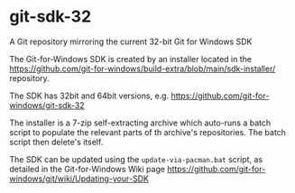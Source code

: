 # git-sdk-32
A Git repository mirroring the current 32-bit Git for Windows SDK

The Git-for-Windows SDK is created by an installer located in the 
https://github.com/git-for-windows/build-extra/blob/main/sdk-installer/
repository. 

The SDK has 32bit and 64bit versions, e.g. https://github.com/git-for-windows/git-sdk-32

The installer is a 7-zip self-extracting archive which auto-runs a
batch script to populate the relevant parts of th archive's repositories.
The batch script then delete's itself.

The SDK can be updated using the `update-via-pacman.bat` script, as detailed in
the Git-for-Windows Wiki page
https://github.com/git-for-windows/git/wiki/Updating-your-SDK
